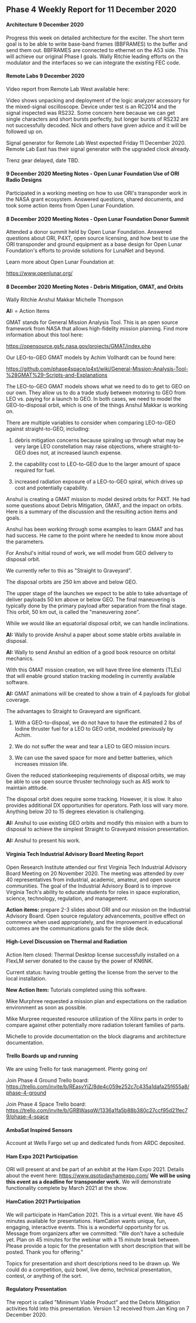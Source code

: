 ## Phase 4 Weekly Report for 11 December 2020

#### Architecture 9 December 2020

Progress this week on detailed architecture for the exciter. The short term goal is to be able to write base-band frames (BBFRAMES) to the buffer and send them out. BBFRAMES are connected to ethernet on the A53 side. This will achieve our original Phase I goals. Wally Ritchie leading efforts on the modulator and the interfaces so we can integrate the existing FEC code. 

#### Remote Labs 9 December 2020

Video report from Remote Lab West available here:

Video shows unpacking and deployment of the logic analyzer accessory for the mixed-signal oscilloscope. Device under test is an RC2014 and the signal inspected was RS232. Some concern here because we can get single characters and short bursts perfectly, but longer bursts of RS232 are not successfully decoded. Nick and others have given advice and it will be followed up on.

Signal generator for Remote Lab West expected Friday 11 December 2020. Remote Lab East has their signal generator with the upgraded clock already.

Trenz gear delayed, date TBD. 

#### 9 December 2020 Meeting Notes - Open Lunar Foundation Use of ORI Radio Designs

Participated in a working meeting on how to use ORI's transponder work in the NASA grant ecosystem. Answered questions, shared documents, and took some action items from Open Lunar Foundation. 

#### 8 December 2020 Meeting Notes - Open Lunar Foundation Donor Summit

Attended a donor summit held by Open Lunar Foundation. Answered questions about ORI, P4XT, open source licensing, and how best to use the ORI transponder and ground equipment as a base design for Open Lunar Foundation's efforts to provide solutions for LunaNet and beyond.

Learn more about Open Lunar Foundation at: 

https://www.openlunar.org/

#### 8 December 2020 Meeting Notes - Debris Mitigation, GMAT, and Orbits

Wally Ritchie
Anshul Makkar
Michelle Thompson

**AI:** = Action Items

GMAT stands for General Mission Analysis Tool. This is an open source framework from NASA that allows high-fidelity mission planning. Find more information about this tool here:

https://opensource.gsfc.nasa.gov/projects/GMAT/index.php

Our LEO-to-GEO GMAT models by Achim Vollhardt can be found here:

https://github.com/phase4space/p4xt/wiki/General-Mission-Analysis-Tool-%28GMAT%29-Scripts-and-Explanations

The LEO-to-GEO GMAT models shows what we need to do to get to GEO on our own. They allow us to do a trade study between motoring to GEO from LEO vs. paying for a launch to GEO. In both cases, we need to model the GEO-to-disposal orbit, which is one of the things Anshul Makkar is working on. 

There are multiple variables to consider when comparing LEO-to-GEO  against straight-to-GEO, including:

1) debris mitigation concerns because spiraling up through what may be very large LEO constellation may raise objections, where straight-to-GEO does not, at increased launch expense.

2) the capability cost to LEO-to-GEO due to the larger amount of space required for fuel. 

3) increased radiation exposure of a LEO-to-GEO spiral, which drives up cost and potentially capability. 

Anshul is creating a GMAT mission to model desired orbits for P4XT. He had some questions about Debris Mitigation, GMAT, and the impact on orbits. Here is a summary of the discussion and the resulting action items and goals. 

Anshul has been working through some examples to learn GMAT and has had success. He came to the point where he needed to know more about the parameters.

For Anshul's initial round of work, we will model from GEO delivery to disposal orbit. 

We currently refer to this as "Straight to Graveyard". 

The disposal orbits are 250 km above and below GEO. 

The upper stage of the launches we expect to be able to take advantage of deliver payloads 50 km above or below GEO. The final maneuvering is typically done by the primary payload after separation from the final stage. This orbit, 50 km out, is called the "maneuvering zone". 

While we would like an equatorial disposal orbit, we can handle inclinations.

**AI:** Wally to provide Anshul a paper about some stable orbits available in disposal.

**AI:** Wally to send Anshul an edition of a good book resource on orbital mechanics. 

With this GMAT mission creation, we will have three line elements (TLEs) that will enable ground station tracking modeling in currently available software. 

**AI:** GMAT animations will be created to show a train of 4 payloads for global coverage. 

The advantages to Straight to Graveyard are significant.

1) With a GEO-to-dispoal, we do not have to have the estimated 2 lbs of Iodine thruster fuel for a LEO to GEO orbit, modeled previously by Achim. 

2) We do not suffer the wear and tear a LEO to GEO mission incurs. 

3) We can use the saved space for more and better batteries, which increases mission life. 

Given the reduced stationkeeping requirements of disposal orbits, we may be able to use open source thruster technology such as AIS work to maintain attitude.

The disposal orbit does require some tracking. However, it is slow. It also provides additional DX opportunities for operators. Path loss will vary more. Anything below 20 to 15 degrees elevation is challenging. 

**AI:** Anshul to use existing GEO orbits and modify this mission with a burn to disposal to achieve the simplest Straight to Graveyard mission presentation.

**AI:** Anshul to present his work.


#### Virginia Tech Industrial Advisory Board Meeting Report
Open Research Institute attended our first Virginia Tech Industrial Advisory Board Meeting on 20 November 2020. The meeting was attended by over 40 representatives from industrial, academic, amateur, and open source communities. The goal of the Industrial Advisory Board is to improve Virginia Tech's ability to educate students for roles in space exploration, science, technology, regulation, and management. 

**Action items:** prepare 2-3 slides about ORI and our mission on the Industrial Advisory Board. Open source regulatory advancements, positive effect on commerce when used appropriately, and the improvement in educational outcomes are the communications goals for the slide deck. 

#### High-Level Discussion on Thermal and Radiation 

Action Item closed: Thermal Desktop license successfully installed on a FlexLM server donated to the cause by the power of KN6NK. 

Current status: having trouble getting the license from the server to the local installation. 

**New Action Item:** Tutorials completed using this software. 

Mike Murphree requested a mission plan and expectations on the radiation environment as soon as possible.

Mike Murpree requested resource utilization of the Xilinx parts in order to compare against other potentially more radiation tolerant families of parts. 

Michelle to provide documentation on the block diagrams and architecture documentation. 

#### Trello Boards up and running
We are using Trello for task management. Plenty going on! 

Join Phase 4 Ground Trello board:
https://trello.com/invite/b/REasyYiZ/8de4c059e252c7c435a1dafa25f655a8/phase-4-ground

Join Phase 4 Space Trello board:
https://trello.com/invite/b/GRBWasqW/1336a1fa5b88b380c27ccf95d21fec79/phase-4-space

#### AmbaSat Inspired Sensors

Account at Wells Fargo set up and dedicated funds from ARDC deposited.  


#### Ham Expo 2021 Participation
ORI will present at and be part of an exhibit at the Ham Expo 2021. Details about the event here: https://www.qsotodayhamexpo.com/ 
**We will be using this event as a deadline for transponder work.** We will demonstrate functionality complete by March 2021 at the show. 

#### HamCation 2021 Participation
We will participate in HamCation 2021. This is a virtual event. We have 45 minutes available for presentations. HamCation wants unique, fun, engaging, interactive events. This is a wonderful opportunity for us. Message from organizers after we committed: "We don't have a schedule yet. Plan on 45 minutes for the webinar with a 15 minute break between. Please provide a topic for the presentation with short description that will be posted. Thank you for offering."

Topics for presentation and short descriptions need to be drawn up. We could do a competition, quiz bowl, live demo, technical presentation, contest, or anything of the sort. 

#### Regulatory Presentation
The report is called "Minimum Viable Product" and the Debris Mitigation activities fold into this presentation. Version 1.2 received from Jan King on 7 December 2020. 

